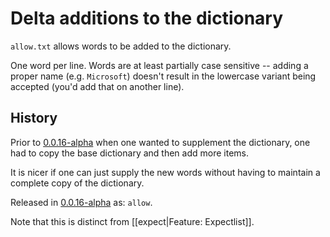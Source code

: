 # Delta additions to the dictionary

`allow.txt` allows words to be added to the dictionary.

One word per line.
Words are at least partially case sensitive -- adding a proper name (e.g. `Microsoft`) doesn't result in the lowercase variant being accepted (you'd add that on another line).

## History

Prior to [0.0.16-alpha](https://github.com/check-spelling/check-spelling/releases/tag/0.0.16-alpha) when one wanted to supplement the dictionary, one had to copy the base dictionary and then add more items.

It is nicer if one can just supply the new words without having to maintain a complete copy of the dictionary.

Released in [0.0.16-alpha](https://github.com/check-spelling/check-spelling/releases/tag/0.0.16-alpha) as: `allow`.

Note that this is distinct from [[expect|Feature: Expectlist]].
